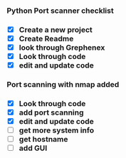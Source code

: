 <h3>Python Port scanner checklist<h3>

- [x] Create a new project
- [x] Create Readme
- [x] look through Grephenex
- [x] Look through code 
- [x] edit and update code 

<h3>Port scanning with nmap added<h3>

- [x] Look through code 
- [x] add port scanning
- [x] edit and update code 
- [ ] get more system info 
- [ ] get hostname
- [ ] add GUI
